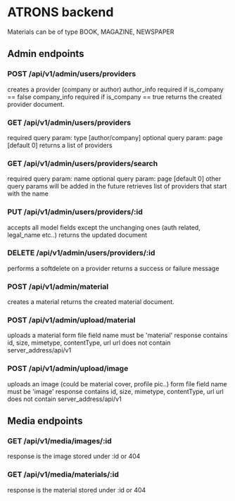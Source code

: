 # ATRONS backend
Materials can be of type BOOK, MAGAZINE, NEWSPAPER

## Admin endpoints  
### POST /api/v1/admin/users/providers
creates a provider (company or author)
author_info required if is_company == false
company_info required if is_company == true
returns the created provider document.

### GET /api/v1/admin/users/providers
required query param: type [author/company]
optional query param: page [default 0]
returns a list of providers

### GET /api/v1/admin/users/providers/search
required query param: name
optional query param: page [default 0]
other query params will be added in the future
retrieves list of providers that start with the name

### PUT /api/v1/admin/users/providers/:id
accepts all model fields except the unchanging ones (auth related, legal_name etc..)
returns the updated document

### DELETE /api/v1/admin/users/providers/:id
performs a softdelete on a provider
returns a success or failure message

### POST /api/v1/admin/material
creates a material
returns the created material document.

### POST /api/v1/admin/upload/material
uploads a material
form file field name must be 'material'
response contains id, size, mimetype, contentType, url
url does not contain server_address/api/v1

### POST /api/v1/admin/upload/image
uploads an image (could be material cover, profile pic..)
form file field name must be 'image'
response contains id, size, mimetype, contentType, url
url does not contain server_address/api/v1

## Media endpoints
### GET /api/v1/media/images/:id
response is the image stored under :id or 404

### GET /api/v1/media/materials/:id
response is the material stored under :id or 404

